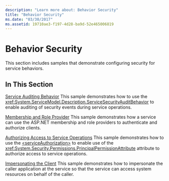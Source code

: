 ```yaml
---
description: "Learn more about: Behavior Security"
title: "Behavior Security"
ms.date: "03/30/2017"
ms.assetid: 19710ae3-f197-4d28-ba9d-52e465006819
---
```

# Behavior Security

This section includes samples that demonstrate configuring security for service behaviors.

## In This Section

 [Service Auditing Behavior](service-auditing-behavior.md)
This sample demonstrates how to use the <xref:System.ServiceModel.Description.ServiceSecurityAuditBehavior> to enable auditing of security events during service operations.

 [Membership and Role Provider](membership-and-role-provider.md)
This sample demonstrates how a service can use the ASP.NET membership and role providers to authenticate and authorize clients.

 [Authorizing Access to Service Operations](authorizing-access-to-service-operations.md)
This sample demonstrates how to use the [\<serviceAuthorization>](../../configure-apps/file-schema/wcf/serviceauthorization-element.md) to enable use of the <xref:System.Security.Permissions.PrincipalPermissionAttribute> attribute to authorize access to service operations.

 [Impersonating the Client](impersonating-the-client.md)
This sample demonstrates how to impersonate the caller application at the service so that the service can access system resources on behalf of the caller.
